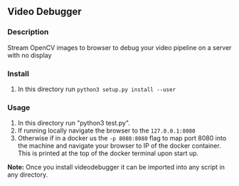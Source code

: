 ## Video Debugger

### Description
Stream OpenCV images to browser to debug  your video pipeline on a server with no display

### Install
1. In this directory run `python3 setup.py install --user`

### Usage
1. In this directory run "python3 test.py".
2. If running locally navigate the browser to the `127.0.0.1:8080`
3. Otherwise if in a docker us the `-p 8080:8080` flag to map port 8080 into the machine
and navigate your browser to IP of the docker container. This is printed at the top of the docker terminal upon start up.


**Note:** Once you install videodebugger it can be imported into any script in any directory.
